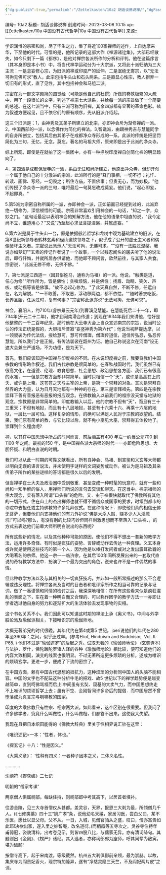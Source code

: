 ```yaml
---
{"dg-publish":true,"permalink":"/Zettelkasten/10a2 胡适谈佛说禅/","dgPassFrontmatter":true}
---
```


编号:: 10a2
标题:: 胡适谈佛说禅
创建时间:: 2023-03-08 10:15
up:: [[Zettelkasten/10a 中国没有古代哲学\|10a 中国没有古代哲学]]
来源:: 

---
学识渊博的宗密和尚，尽了毕生之力，集了将近100家禅师的述作，上自达摩来华，下至他的时代。可惜的是，他所记录的这部大作《禅源诸铨集》，大部已经散失，如今只剩下一篇《都序》，是他对禅宗各派所作的分析和评判。他在这篇序言（其本身即是本小书）中，将当代禅学运动分为十大宗派，又将此十派归纳为三大主流：一是息妄修心宗，为旧派的禅或印度产的延伸。二是泯绝无寄宗，以"无法可拘无佛可求"教人，此宗包括牛头山和石头两系。三是直显心性宗，教人摒弃一切旧有的形式，直了见性，其中包括神会和马组二派。

宗密在为一部文字颇简的圆觉经（可能是他自己的杜撰）所做的卷帙极繁的大疏中，用了一段很长的文字，列述了禅宗七大派系，并给每一派的宗旨做了一个简要的总述。在这七派当中，只有三派可称为旧禅，其余四派都有显著的革命色彩。兹为叙述方便起见，且不依它们的原有顺序，先从旧派介绍起。

这三个旧派是：1，由神秀及其弟子所建立的北宗，亦即神会斥为渐修禅的一派。2，中国西部的一派，以念佛作为简化的禅法。3,智诜派，由跟神秀吉与慧能同学的自身所创立，包括其后由其弟子在成都净众寺形成的一系。此派的传统是把惩罚简化为三句，无忆，无念，莫忘。著名的马祖大师，原来即是出于此派的净众寺。

综上所观，即使是在就拍了这一集团中，亦有一种挣脱印度禅自创简化禅的明显趋向了。

4，第四派是成都保唐寺的一派，系由无住和尚所建立，他原出净众寺，但却开创一个属于他自己的十分激进的宗派，此派所行的是"释门事相，一切不行；礼忏、转读、画佛、写经，一切毁之；所住寺庙，不置佛事；但贵无心，而为妙极。"他们传授了净众寺一派的三句，唯将最后一句莫忘改成莫妄。他们说，"起心即妄，不起即真。"

5.第5派为宗密自称所属的一派，亦即神会一派，正如前面已经提到过的，此派弃绝一切修为，深信顿悟的可能。宗密非常喜欢引用神会的一句话，"知之一字，众妙之门。"这句话最足以表明神会的知解方法，他在他的语录中坦直的说，"我今定尚不立，谁道用心？"又说"乃至起心求证菩提涅槃，并属虚妄。"

6.第六派是属于牛头山一台，原是依据般若哲学和龙树中观为基础建立的旧派，在第8世纪新领导者鹤林玄素和径山道钦领导之下，似乎成了公开的虚无主义者和偶像破坏主义者。宗密说此派示人"无法可拘，无佛可求。""没有一法胜过涅槃，我说亦如梦幻""玄素的传记作者说了一个故事，一个以残忍闻名的屠夫听了他的说法后，即行忏悔，并就所居办供请他，而他即不顾闲言，欣然前往，与其家人共食。宗密说，"此派无修不修，无佛不佛。"

7，第七派是江西道一（因其俗姓马，通称为马祖）的一派。他说，"触类是道，任心为修""所作所为，皆是佛性；贪嗔烦恼，并是佛性；扬眉、动睛、笑欠、声咳、或动摇等皆是佛事。"故不必起心修为。"了此天真自然，不断不修，任运自在，名为解脱。""一不取善，不取恶，浮动秽两边，都不依怙。""随时著衣吃饭，长养圣胎，任运过时，复有何事？"宗密称此派亦说"无法可拘，无佛可求"。

神会，襄阳人，约710年(睿宗景云元年)到曹溪见慧能。在慧能死后二十一年，即734年(开元二十二年)，他才到河南滑台传道；到现在1934年我们来讲他，恰好是他整整的一千二百年纪念。那时他在大云寺大会上当众宣述南宗的宗旨，说当时公认的传法正统是假的，大胆指斥普寂“妄竖神秀为第六代”；他说当初萨提达摩，以一领袈裟为传代法信，授给慧可，慧可传僧璨，僧璨传道信，道信传弘忍，弘忍传慧能，所以我们才是正统，有传法袈裟在韶州为证。他自己称说这次在河南“设无遮大会兼庄严道场，不为功德，是为天下。

首先，我们应该知道中国禅与印度禅的不同。在未说印度禅之前，我要将我们中国宗教的情形略作叙述。我们古代宗教是很简单的。在春秋战国时代，我们虽然已有很高文化，在道德、伦理、教育思想、社会思想、政治思想各方面．我们已有很高的水准，一一但是宗教方面却非常简单。当时只相信一个“天”，或许是高高在上的夭．或许是上帝。这苍苍之天与主宰的上帝，是第一个崇拜的对象。其次是崇拜自然界的大力量，认为日月天地都有一种神的存在。第三是崇拜祖先。第四是在宗教崇拜下善有善报恶有恶报的报应观念。在佛教输入以前我们的祖宗没天堂与地狱的观念，宗教原是非常简单的。印度教输入以后，他的宗教不但有“天”，而且有三十三重天；不但有地狱，而且有十八层地狱，甚至有十六乘十六、再乘十六层的地狱，一层比一层可怕。这样复杂的情形，的确可以满足人民对于宗教的欲望的。结果，我们原有简单的教，与它比较以后，就不免小巫见大巫，崇拜得五体投地了。崇拜到什么程度呢?

禅，以其在中国思想中所占的时间而言．前后涵盖有400 年左一约当公元700 到1100 年之间。最初的150 年，是中国禅各派大宗师的时代一一亦即危险思想、大胆怀疑、和明白直说的时期。

我们可以从此一时期的可靠文献看出，所有自神会、马祖、到宣鉴和义玄等大师都以明白无误的语言说法，并未使用字谜样的文词姿势或动作。被认为是马祖及其亲传弟子所作的某些谜样的答话都是很久以后的发明。

但当禅学在士大夫及政治圈中受到敬重．甚至变成一种时髦的玩意时，就有一些和尚和一知半解的俗人，用禅师们所说的言句去交谈和聊天。在这当中，禅宗祖师的伟大观念，实有落入所谓“口头禅”的危险。又．由于禅很快就取代了佛教所有其他的一切形式，住在山上的杰出禅师也就不得不循信众或国家的要求，时常到都市的寺院中去担任或主持佛教的许多礼拜仪式。在这种情况下．即使他们真的相信无佛无菩萨，但要他们向支持他们的有力外护说“佛是大杀人贼．赚多少人入淫魔坑!”可以吗?那么，有没有别的比较巧妙但同样刺激思想而不至落入“口头禅．，的方式去表达他们前辈大师所明白说出的东西呢?

所有这些新的情况，以及其他种种可能的原因，使他们不得不想出一套新的教学方法，运用许多奇怪、有时似是疯狂的姿势、言辞或动作去传达一种真理。义玄本身或许就是使用这些技巧的第一个人，因为他是以棒打发问者或对之发出震耳欲聋的大喝著名的宗师。他这一宗一一临济宗，在其后100年间所发展出来的一套取代直说的奇特教学方法中．扮演了一个最为突出的角色，说来也许不是一件偶然的事情。

但此种教学方法以及与其相关的一切疯狂技巧，并非如一般所常描述的那么不合逻辑或违反理性。将禅宗各派及当时的目击者和吡评家所作之相当可靠的记录与证词，做了一番谨慎和同情的检讨之后，我深深地相信：在所有这些看来似是疯狂混乱的表面之下，车在着一种明白而又合理的、可以称作困学的教学方法一一亦即让学者透过他自身的努力和逐渐扩大的生活体验去发现事物的实相。

这个书名关系不小。我们因此可以知道这时期的禅法上承《奥义书》，中间与外学胜论派及瑜伽派相关，下接唯识宗的瑜伽师地。

大概无著弟兄的时代很晚，其年代约在第4或第5 世纪。 peri说他们的年代在280年至360年：之间，似乎还过早。(参考Eliot, Hinduism and Buddnism,  Vol. Ⅱ. P65. ) 他们不过是“瑜伽遮罗”的后起之秀。试取无著的《瑜伽师地论》 (玄奘译本)与法护，罗什，佛陀跋陀罗诸人译的各种《瑜伽师地论》相比较，便可知道他们的内容大致相同，演变的线索也很明显。不过无著所造更多烦琐的分析，遂成为唯识的烦琐玄学。更进一步，便成了下流的密宗了。

在中国方面，赖有中国古代思想的抵抗力，这种烦琐的分析同中国人的头脑不能相容。中国的文字也不配玩这种分析牛毛的把戏．故5 世纪以下的禅学趋势便是越变越简单，直到呵佛骂祖而后止!中间虽有玄奘、窥基的大卖气力，而中国思想终走不上唯识的烦琐哲学上去；虽有不空、金刚智同许多帝后的提倡．而中国居然不曾堕落成为真言宗与喇嘛教的国家。

印度的大乘佛教只有性宗、相宗两大派。如此看来，这个区别在很重要。但我问了许多佛学者，究竟什么叫做性，什么叫做相，们都答不出来。这使我大失望。

我现在且把日本织田能得的《佛教大辞典》里关于性相界说汇钞在这里：

《唯识述记>一本：“性者，体也。”

《探玄记》十八：“性是因义。”

《大乘义章》： '性释有四义：一者种子因本之义，二体义名性。

…………

沈德符《野获编》二七记

明朝的“僧家考课”

两京僧人俱属祠部。每缺住持，则祠部郎中考其高下，以居首者填补。

往游金陵，见三大寺首僧仪从甚都。盖灵谷，天界，报恩三大刹为最，所领僧几千人。(《七修类藁》四十三“姚广孝”条，说他幼名天禧，家居习医，尝白父曰，某不乐医，愿仕以显父母。父不从。一日，入城，见僧官驺从之盛，叹曰，僧亦富贵如此耶!决欲出家，遂入里之妙智庵，改名道衍。)而栖霞等五寺次之。灵谷寺住持年甫弱冠，姿貌清粹。出考卷见示，则皆四股八比，与儒家无异。亦有清词绮句。其题则出《金刚》、《楞严》诸经。其入选者，亦称祠部郎为座师，呼其同辈为敝寅。堪为破颜!

按僧寺高下，起于宋南渡，等级截然。杭州五大刹俱御前亲领，最为崇赫。以故，集庆寺为阎贵妃香火，理宗特加隆异，遂有“净慈灵隐三天竺，不及阎妃两片皮”之诮。